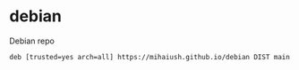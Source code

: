 # debian
Debian repo
```
deb [trusted=yes arch=all] https://mihaiush.github.io/debian DIST main
```
